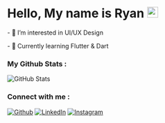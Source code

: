 <h1>Hello, My name is Ryan <img src="https://media.giphy.com/media/hvRJCLFzcasrR4ia7z/giphy.gif" width="25px"></h1>

<p>- 👀 I’m interested in UI/UX Design</p>
<p>- 🌱 Currently learning Flutter & Dart</p>

<!-- <p><img src="https://github-readme-stats.vercel.app/api/top-langs/?username=ryanagungn&layout=compact;show_icons=true&title_color=fff&icon_color=ffe979&text_color=9f9f9f&bg_color=151515" alt="GitHub Most Frequent Languages used by me"></p>
 -->
 
<h3>My Github Stats :</h3>
<p><img src="https://github-readme-stats.vercel.app/api?username=ryanagungn&show_icons=true&title_color=fff&icon_color=ffe979&text_color=9f9f9f&bg_color=151515" alt="GitHub Stats"></p>

<h3>Connect with me :</h3>
<p><a href="https://github.com/ryanagungn" target="_blank"><img alt="Github" src="https://img.shields.io/badge/GitHub-%2312100E.svg?&style=for-the-badge&logo=Github&logoColor=white" /></a> <a href="https://www.linkedin.com/in/ryanagungn/" target="_blank"><img alt="LinkedIn" src="https://img.shields.io/badge/linkedin-%230077B5.svg?&style=for-the-badge&logo=linkedin&logoColor=white" /></a> <a href="https://www.instagram.com/ryanagungn" target="_blank"><img alt="Instagram" src="https://img.shields.io/badge/instagram-%23E4405F.svg?&style=for-the-badge&logo=instagram&logoColor=white" /></a>
</p>

<!---
ryanagungn/ryanagungn is a ✨ special ✨ repository because its `README.md` (this file) appears on your GitHub profile.
You can click the Preview link to take a look at your changes.
--->
